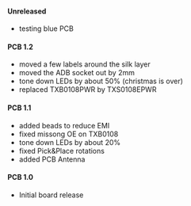 #### Unreleased
- testing blue PCB

#### PCB 1.2
- moved a few labels around the silk layer
- moved the ADB socket out by 2mm
- tone down LEDs by about 50% (christmas is over)
- replaced TXB0108PWR by TXS0108EPWR

#### PCB 1.1
- added beads to reduce EMI
- fixed missong OE on TXB0108
- tone down LEDs by about 20%
- fixed Pick&Place rotations
- added PCB Antenna

#### PCB 1.0
- Initial board release

